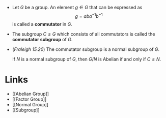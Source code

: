 * Let $G$ be a group. An element $g\in G$ that can be expressed as 
  $$g=aba^{-1}b^{-1}$$
  is called a **commutator** in $G$.
* The subgroup $C\le G$ which consists of all commutators is called the **commutator subgroup** of $G$.
* (*Fraleigh 15.20*) The commutator subgroup is a normal subgroup of $G$. 
  
  If $N$ is a normal subgroup of $G$, then $G/N$ is Abelian if and only if $C\le N$.
# Links
* [[Abelian Group]]
* [[Factor Group]]
* [[Normal Group]]
* [[Subgroup]]
